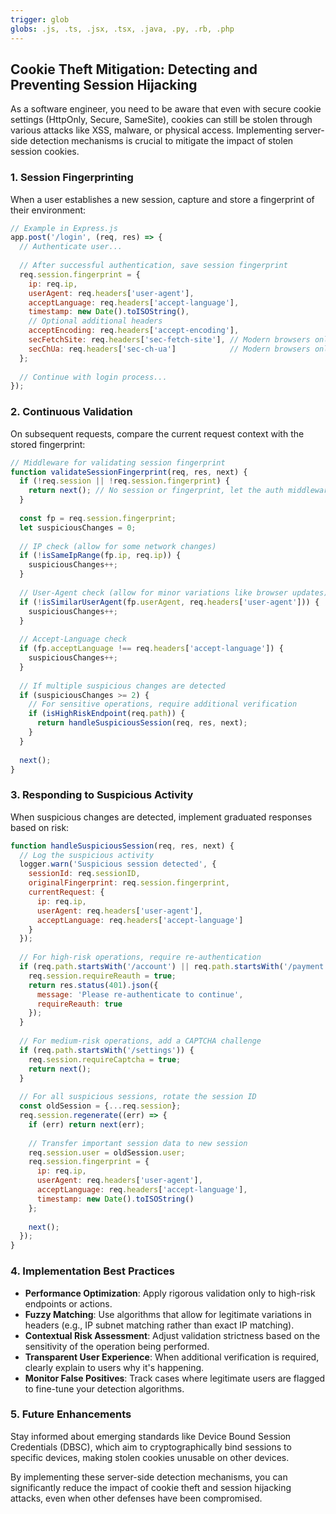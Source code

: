 ```yaml
---
trigger: glob
globs: .js, .ts, .jsx, .tsx, .java, .py, .rb, .php
---
```


## Cookie Theft Mitigation: Detecting and Preventing Session Hijacking

As a software engineer, you need to be aware that even with secure cookie settings (HttpOnly, Secure, SameSite), cookies can still be stolen through various attacks like XSS, malware, or physical access. Implementing server-side detection mechanisms is crucial to mitigate the impact of stolen session cookies.

### 1. Session Fingerprinting

When a user establishes a new session, capture and store a fingerprint of their environment:

```javascript
// Example in Express.js
app.post('/login', (req, res) => {
  // Authenticate user...
  
  // After successful authentication, save session fingerprint
  req.session.fingerprint = {
    ip: req.ip,
    userAgent: req.headers['user-agent'],
    acceptLanguage: req.headers['accept-language'],
    timestamp: new Date().toISOString(),
    // Optional additional headers
    acceptEncoding: req.headers['accept-encoding'],
    secFetchSite: req.headers['sec-fetch-site'], // Modern browsers only
    secChUa: req.headers['sec-ch-ua']            // Modern browsers only
  };
  
  // Continue with login process...
});
```

### 2. Continuous Validation

On subsequent requests, compare the current request context with the stored fingerprint:

```javascript
// Middleware for validating session fingerprint
function validateSessionFingerprint(req, res, next) {
  if (!req.session || !req.session.fingerprint) {
    return next(); // No session or fingerprint, let the auth middleware handle it
  }
  
  const fp = req.session.fingerprint;
  let suspiciousChanges = 0;
  
  // IP check (allow for some network changes)
  if (!isSameIpRange(fp.ip, req.ip)) {
    suspiciousChanges++;
  }
  
  // User-Agent check (allow for minor variations like browser updates)
  if (!isSimilarUserAgent(fp.userAgent, req.headers['user-agent'])) {
    suspiciousChanges++;
  }
  
  // Accept-Language check
  if (fp.acceptLanguage !== req.headers['accept-language']) {
    suspiciousChanges++;
  }
  
  // If multiple suspicious changes are detected
  if (suspiciousChanges >= 2) {
    // For sensitive operations, require additional verification
    if (isHighRiskEndpoint(req.path)) {
      return handleSuspiciousSession(req, res, next);
    }
  }
  
  next();
}
```

### 3. Responding to Suspicious Activity

When suspicious changes are detected, implement graduated responses based on risk:

```javascript
function handleSuspiciousSession(req, res, next) {
  // Log the suspicious activity
  logger.warn('Suspicious session detected', {
    sessionId: req.sessionID,
    originalFingerprint: req.session.fingerprint,
    currentRequest: {
      ip: req.ip,
      userAgent: req.headers['user-agent'],
      acceptLanguage: req.headers['accept-language']
    }
  });
  
  // For high-risk operations, require re-authentication
  if (req.path.startsWith('/account') || req.path.startsWith('/payment')) {
    req.session.requireReauth = true;
    return res.status(401).json({ 
      message: 'Please re-authenticate to continue',
      requireReauth: true 
    });
  }
  
  // For medium-risk operations, add a CAPTCHA challenge
  if (req.path.startsWith('/settings')) {
    req.session.requireCaptcha = true;
    return next();
  }
  
  // For all suspicious sessions, rotate the session ID
  const oldSession = {...req.session};
  req.session.regenerate((err) => {
    if (err) return next(err);
    
    // Transfer important session data to new session
    req.session.user = oldSession.user;
    req.session.fingerprint = {
      ip: req.ip,
      userAgent: req.headers['user-agent'],
      acceptLanguage: req.headers['accept-language'],
      timestamp: new Date().toISOString()
    };
    
    next();
  });
}
```

### 4. Implementation Best Practices

* **Performance Optimization**: Apply rigorous validation only to high-risk endpoints or actions.
* **Fuzzy Matching**: Use algorithms that allow for legitimate variations in headers (e.g., IP subnet matching rather than exact IP matching).
* **Contextual Risk Assessment**: Adjust validation strictness based on the sensitivity of the operation being performed.
* **Transparent User Experience**: When additional verification is required, clearly explain to users why it's happening.
* **Monitor False Positives**: Track cases where legitimate users are flagged to fine-tune your detection algorithms.

### 5. Future Enhancements

Stay informed about emerging standards like Device Bound Session Credentials (DBSC), which aim to cryptographically bind sessions to specific devices, making stolen cookies unusable on other devices.

By implementing these server-side detection mechanisms, you can significantly reduce the impact of cookie theft and session hijacking attacks, even when other defenses have been compromised.
